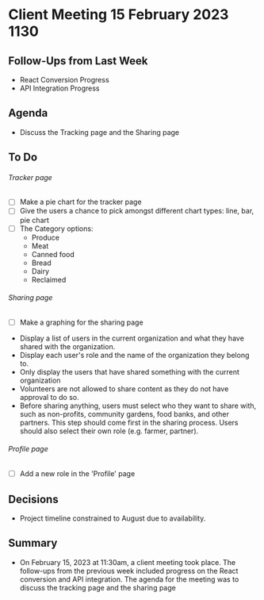 # Client Meeting 15 February 2023 1130

## Follow-Ups from Last Week

- React Conversion Progress
- API Integration Progress

## Agenda

- Discuss the Tracking page and the Sharing page

## To Do

###### Tracker page

- [ ] Make a pie chart for the tracker page
- [ ] Give the users a chance to pick amongst different chart types: line, bar, pie chart
- [ ] The Category options:
  - Produce
  - Meat
  - Canned food
  - Bread
  - Dairy
  - Reclaimed

###### Sharing page

- [ ] Make a graphing for the sharing page
- Display a list of users in the current organization and what they have shared with the organization.
- Display each user's role and the name of the organization they belong to.
- Only display the users that have shared something with the current organization
- Volunteers are not allowed to share content as they do not have approval to do so.
- Before sharing anything, users must select who they want to share with, such as non-profits, community gardens, food banks, and other partners. This step should come first in the sharing process. Users should also select their own role (e.g. farmer, partner).

###### Profile page

- [ ] Add a new role in the 'Profile' page

## Decisions

- Project timeline constrained to August due to availability.


## Summary
- On February 15, 2023 at 11:30am, a client meeting took place. The follow-ups from the previous week included progress on the React conversion and API integration. The agenda for the meeting was to discuss the tracking page and the sharing page
